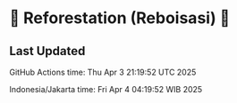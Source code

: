 
# 🌳 Reforestation (Reboisasi) 🌲

## Last Updated

GitHub Actions time: Thu Apr  3 21:19:52 UTC 2025

Indonesia/Jakarta time: Fri Apr  4 04:19:52 WIB 2025
